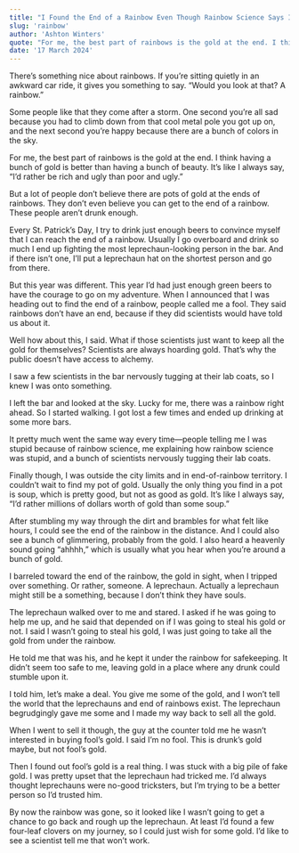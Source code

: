 ```yaml
---
title: "I Found the End of a Rainbow Even Though Rainbow Science Says It's Impossible"
slug: 'rainbow'
author: 'Ashton Winters'
quote: "For me, the best part of rainbows is the gold at the end. I think having a bunch of gold is better than having a bunch of beauty. It’s like I always say, 'I’d rather be rich and ugly than poor and ugly.'"
date: '17 March 2024'
---
```


There’s something nice about rainbows. If you’re sitting quietly in an awkward car ride, it gives you something to say. “Would you look at that? A rainbow.”

Some people like that they come after a storm. One second you’re all sad because you had to climb down from that cool metal pole you got up on, and the next second you’re happy because there are a bunch of colors in the sky.

For me, the best part of rainbows is the gold at the end. I think having a bunch of gold is better than having a bunch of beauty. It’s like I always say, “I’d rather be rich and ugly than poor and ugly.”

But a lot of people don’t believe there are pots of gold at the ends of rainbows. They don’t even believe you can get to the end of a rainbow. These people aren’t drunk enough.

Every St. Patrick’s Day, I try to drink just enough beers to convince myself that I can reach the end of a rainbow. Usually I go overboard and drink so much I end up fighting the most leprechaun-looking person in the bar. And if there isn’t one, I’ll put a leprechaun hat on the shortest person and go from there.

But this year was different. This year I’d had just enough green beers to have the courage to go on my adventure. When I announced that I was heading out to find the end of a rainbow, people called me a fool. They said rainbows don’t have an end, because if they did scientists would have told us about it.

Well how about this, I said. What if those scientists just want to keep all the gold for themselves? Scientists are always hoarding gold. That’s why the public doesn’t have access to alchemy.

I saw a few scientists in the bar nervously tugging at their lab coats, so I knew I was onto something.

I left the bar and looked at the sky. Lucky for me, there was a rainbow right ahead. So I started walking. I got lost a few times and ended up drinking at some more bars.

It pretty much went the same way every time—people telling me I was stupid because of rainbow science, me explaining how rainbow science was stupid, and a bunch of scientists nervously tugging their lab coats.

Finally though, I was outside the city limits and in end-of-rainbow territory. I couldn’t wait to find my pot of gold. Usually the only thing you find in a pot is soup, which is pretty good, but not as good as gold. It’s like I always say, “I’d rather millions of dollars worth of gold than some soup.”

After stumbling my way through the dirt and brambles for what felt like hours, I could see the end of the rainbow in the distance. And I could also see a bunch of glimmering, probably from the gold. I also heard a heavenly sound going “ahhhh,” which is usually what you hear when you’re around a bunch of gold.

I barreled toward the end of the rainbow, the gold in sight, when I tripped over something. Or rather, someone. A leprechaun. Actually a leprechaun might still be a something, because I don’t think they have souls.

The leprechaun walked over to me and stared. I asked if he was going to help me up, and he said that depended on if I was going to steal his gold or not. I said I wasn’t going to steal his gold, I was just going to take all the gold from under the rainbow.

He told me that was his, and he kept it under the rainbow for safekeeping. It didn’t seem too safe to me, leaving gold in a place where any drunk could stumble upon it.

I told him, let’s make a deal. You give me some of the gold, and I won’t tell the world that the leprechauns and end of rainbows exist. The leprechaun begrudgingly gave me some and I made my way back to sell all the gold.

When I went to sell it though, the guy at the counter told me he wasn’t interested in buying fool’s gold. I said I’m no fool. This is drunk’s gold maybe, but not fool’s gold.

Then I found out fool’s gold is a real thing. I was stuck with a big pile of fake gold. I was pretty upset that the leprechaun had tricked me. I’d always thought leprechauns were no-good tricksters, but I’m trying to be a better person so I’d trusted him.

By now the rainbow was gone, so it looked like I wasn’t going to get a chance to go back and rough up the leprechaun. At least I’d found a few four-leaf clovers on my journey, so I could just wish for some gold. I’d like to see a scientist tell me that won’t work.